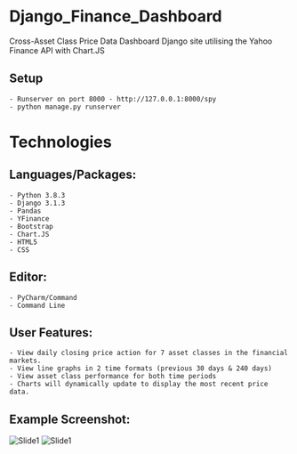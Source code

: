# Django_Finance_Dashboard

Cross-Asset Class Price Data Dashboard
Django site utilising the Yahoo Finance API with Chart.JS

## Setup

    - Runserver on port 8000 - http://127.0.0.1:8000/spy
    - python manage.py runserver

# Technologies
## Languages/Packages:

    - Python 3.8.3
    - Django 3.1.3
    - Pandas
    - YFinance
    - Bootstrap
    - Chart.JS
    - HTML5
    - CSS

## Editor:

    - PyCharm/Command
    - Command Line

## User Features:

    - View daily closing price action for 7 asset classes in the financial markets.
    - View line graphs in 2 time formats (previous 30 days & 240 days)
    - View asset class performance for both time periods
    - Charts will dynamically update to display the most recent price data.

## Example Screenshot:

![Slide1](https://user-images.githubusercontent.com/72507931/102626800-356ccd00-413f-11eb-9af6-5bbbf6330b33.JPG)
![Slide1](https://user-images.githubusercontent.com/72507931/102629885-b4640480-4143-11eb-9a2c-151902c632be.JPG)
